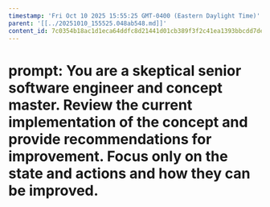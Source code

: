```yaml
---
timestamp: 'Fri Oct 10 2025 15:55:25 GMT-0400 (Eastern Daylight Time)'
parent: '[[../20251010_155525.048ab548.md]]'
content_id: 7c0354b18ac1d1eca64ddfc8d21441d01cb389f3f2c41ea1393bbcdd7de9473f
---
```


# prompt: You are a skeptical senior software engineer and concept master. Review the current implementation of the concept and provide recommendations for improvement. Focus only on the state and actions and how they can be improved.
